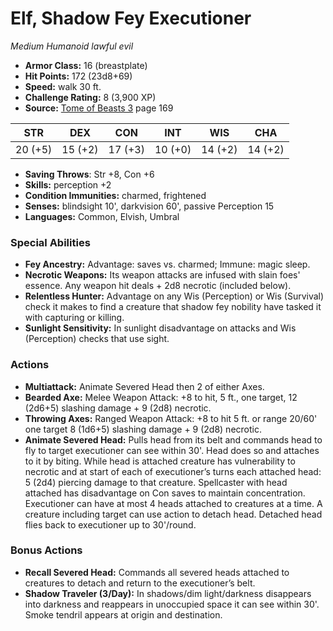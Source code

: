 # Elf, Shadow Fey Executioner

*Medium* *Humanoid* *lawful evil*

- **Armor Class:** 16 (breastplate)
- **Hit Points:** 172 (23d8+69)
- **Speed:** walk 30 ft.
- **Challenge Rating:** 8 (3,900 XP)
- **Source:** [Tome of Beasts 3](https://koboldpress.com/kpstore/product/tome-of-beasts-3-for-5th-edition/) page 169

| STR | DEX | CON | INT | WIS | CHA |
| --- | --- | --- | --- | --- | --- |
| 20 (+5) | 15 (+2) | 17 (+3) | 10 (+0) | 14 (+2) | 14 (+2) |

- **Saving Throws**: Str +8, Con +6
- **Skills:** perception +2
- **Condition Immunities:** charmed, frightened
- **Senses:** blindsight 10', darkvision 60', passive Perception 15
- **Languages:** Common, Elvish, Umbral

### Special Abilities

- **Fey Ancestry:** Advantage: saves vs. charmed; Immune: magic sleep.
- **Necrotic Weapons:** Its weapon attacks are infused with slain foes' essence. Any weapon hit deals + 2d8 necrotic (included below).
- **Relentless Hunter:** Advantage on any Wis (Perception) or Wis (Survival) check it makes to find a creature that shadow fey nobility have tasked it with capturing or killing.
- **Sunlight Sensitivity:** In sunlight disadvantage on attacks and Wis (Perception) checks that use sight.

### Actions

- **Multiattack:** Animate Severed Head then 2 of either Axes.
- **Bearded Axe:** Melee Weapon Attack: +8 to hit, 5 ft., one target, 12 (2d6+5) slashing damage + 9 (2d8) necrotic.
- **Throwing Axes:** Ranged Weapon Attack: +8 to hit 5 ft. or range 20/60' one target 8 (1d6+5) slashing damage + 9 (2d8) necrotic.
- **Animate Severed Head:** Pulls head from its belt and commands head to fly to target executioner can see within 30'. Head does so and attaches to it by biting. While head is attached creature has vulnerability to necrotic and at start of each of executioner’s turns each attached head: 5 (2d4) piercing damage to that creature. Spellcaster with head attached has disadvantage on Con saves to maintain concentration. Executioner can have at most 4 heads attached to creatures at a time. A creature including target can use action to detach head. Detached head flies back to executioner up to 30'/round.

### Bonus Actions

- **Recall Severed Head:** Commands all severed heads attached to creatures to detach and return to the executioner’s belt.
- **Shadow Traveler (3/Day):** In shadows/dim light/darkness disappears into darkness and reappears in unoccupied space it can see within 30'. Smoke tendril appears at origin and destination.


